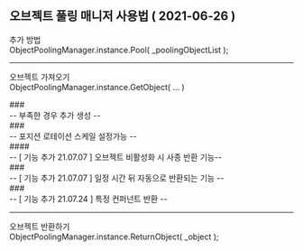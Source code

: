 오브젝트 풀링 매니저 사용법 ( 2021-06-26 )
------------

추가 방법 
<br>ObjectPoolingManager.instance.Pool( _poolingObjectList );</br>

------------
오브젝트 가져오기 
<br>ObjectPoolingManager.instance.GetObject( ... ) </br>

###<br> -- 부족한 경우 추가 생성 --</br>
###<br> -- 포지션 로테이션 스케일 설정가능 -- </br>
####<br> -- [ 기능 추가 21.07.07 ] 오브젝트 비활성화 시 사종 반환 기능-- </br>
###<br> -- [ 기능 추가 21.07.07 ] 일정 시간 뒤 자동으로 반환되는 기능 -- </br>
###<br> -- [ 기능 추가 21.07.24 ] 특정 컨퍼넌트 반환 -- </br>

------------
오브젝트 반환하기 
<br> ObjectPoolingManager.instance.ReturnObject( _object ); </br>
